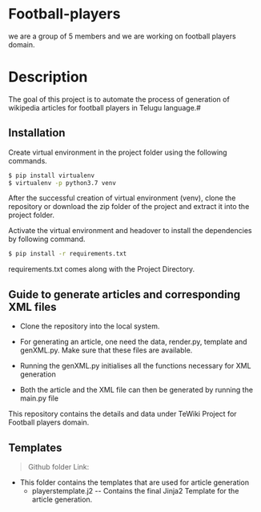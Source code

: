 # Football-players
we are a group of 5 members and we are working on football players domain.
# Description
The goal of this project is to automate the process of generation of wikipedia articles for football players in Telugu language.#
## Installation

Create virtual environment in the project folder using the following commands.

```bash
$ pip install virtualenv
$ virtualenv -p python3.7 venv
```
After the successful creation of virtual environment (venv), clone the repository or download the zip folder of the project and extract it into the project folder.

Activate the virtual environment and headover to install the dependencies by following command.
```bash
$ pip install -r requirements.txt
```
requirements.txt comes along with the Project Directory.
## Guide to generate articles and corresponding XML files
* Clone the repository into the local system.

* For generating an article, one need the data, render.py, template and genXML.py. Make sure that these files are available.

* Running the genXML.py initialises all the functions necessary for XML generation

* Both the article and the XML file can then be generated by running the main.py file

This repository contains the details and data under TeWiki Project for Football players domain.
## Templates

> Github folder Link: 

- This folder contains the templates that are used for article generation
  - playerstemplate.j2 -- Contains the final Jinja2 Template for the article generation.
